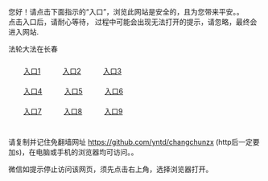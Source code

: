 您好！请点击下面指示的“入口”，浏览此网站是安全的，且为您带来平安。。 <br/>
点击入口后，请耐心等待， 过程中可能会出现无法打开的提示，请忽略，最终会进入网站. </br>

法轮大法在长春<br/>
<div style="padding:10px"><a style="margin:20px" target="_blank" href="https://dm7o75fcrfack.cloudfront.net/2Qpsp?izflci" id="ccLink1" rel="nofollow">入口1</a> <a target="_blank" style="margin:20px" href="https://d3jxuk8szv3mvl.cloudfront.net/2Qpsp?euybnqkq" id="ccLink2" rel="nofollow">入口2</a> <a style="margin:20px" target="_blank" href="https://d3bumj9l5jkyof.cloudfront.net/2Qpsp?zmkimp" id="ccLink3" rel="nofollow">入口3</a></div>

<div style="padding:10px" ><a style="margin:20px" target="_blank" href="https://dm7o75fcrfack.cloudfront.net/2Qpsp?izflci" id="ccLink4" rel="nofollow">入口4</a> <a style="margin:20px" href="https://d3jxuk8szv3mvl.cloudfront.net/2Qpsp?euybnqkq" target="_blank" id="ccLink5" rel="nofollow">入口5</a> <a style="margin:20px" href="https://d3bumj9l5jkyof.cloudfront.net/2Qpsp?zmkimp" target="_blank" id="ccLink6" rel="nofollow">入口6</a></div>

<div style="padding:10px"><a style="margin:20px" target="_blank" href="https://dm7o75fcrfack.cloudfront.net/2Qpsp?izflci" id="ccLink7" rel="nofollow">入口7</a> <a style="margin:20px" href="https://d3jxuk8szv3mvl.cloudfront.net/2Qpsp?euybnqkq" target="_blank" id="ccLink8" rel="nofollow">入口8</a> <a style="margin:20px" target="_blank" href="https://d3bumj9l5jkyof.cloudfront.net/2Qpsp?zmkimp" id="ccLink9" rel="nofollow">入口9</a></div>

<br/>



请复制并记住免翻墙网址 https://github.com/yntd/changchunzx (http后一定要加s)，在电脑或手机的浏览器均可访问。。<br/>

微信如提示停止访问该网页，须先点击右上角，选择浏览器打开。

